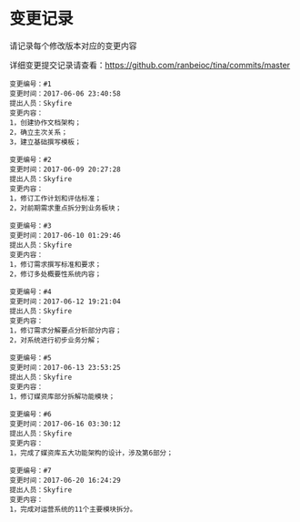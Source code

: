 # 变更记录

请记录每个修改版本对应的变更内容

详细变更提交记录请查看：https://github.com/ranbeioc/tina/commits/master

```
变更编号：#1
变更时间：2017-06-06 23:40:58
提出人员：Skyfire
变更内容：
1，创建协作文档架构；
2，确立主次关系；
3，建立基础撰写模板；
```

```
变更编号：#2
变更时间：2017-06-09 20:27:28
提出人员：Skyfire
变更内容：
1，修订工作计划和评估标准；
2，对前期需求重点拆分到业务板块；
```

```
变更编号：#3
变更时间：2017-06-10 01:29:46
提出人员：Skyfire
变更内容：
1，修订需求撰写标准和要求；
2，修订多处概要性系统内容；
```

```
变更编号：#4
变更时间：2017-06-12 19:21:04
提出人员：Skyfire
变更内容：
1，修订需求分解要点分析部分内容；
2，对系统进行初步业务分解；
```

```
变更编号：#5
变更时间：2017-06-13 23:53:25
提出人员：Skyfire
变更内容：
1，修订媒资库部分拆解功能模块；
```

```
变更编号：#6
变更时间：2017-06-16 03:30:12
提出人员：Skyfire
变更内容：
1，完成了媒资库五大功能架构的设计，涉及第6部分；
```

```
变更编号：#7
变更时间：2017-06-20 16:24:29
提出人员：Skyfire
变更内容：
1，完成对运营系统的11个主要模块拆分。
```



